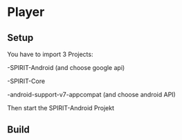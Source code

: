 # Player

## Setup

You have to import 3 Projects:

-SPIRIT-Android (and choose google api)

-SPIRIT-Core

-android-support-v7-appcompat (and choose android API)


Then start the SPIRIT-Android Projekt

## Build

